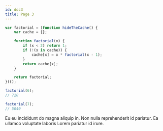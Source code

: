 ```yaml
---
id: doc3
title: Page 3
---
```


```js
var factorial = (function hideTheCache() {
    var cache = {};

    function factorial(x) {
        if (x < 2) return 1;
        if (!(x in cache)) {
            cache[x] = x * factorial(x - 1);
        }
        return cache[x];
    }

    return factorial;
})();

factorial(6);
// 720

factorial(7);
// 5040
```

Eu eu incididunt do magna aliquip in. Non nulla reprehenderit id pariatur. Ea ullamco voluptate laboris Lorem pariatur id irure.
